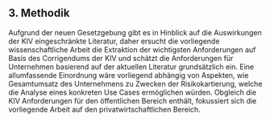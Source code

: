 ## 3. Methodik

Aufgrund der neuen Gesetzgebung gibt es in Hinblick auf die Auswirkungen der KIV eingeschränkte Literatur, daher ersucht die vorliegende wissenschaftliche Arbeit die Extraktion der wichtigsten Anforderungen auf Basis des Corrigendums der KIV und schätzt die Anforderungen für Unternehmen basierend auf der aktuellen Literatur grundsätzlich ein. Eine allumfassende Einordnung wäre vorliegend abhängig von Aspekten, wie Gesamtumsatz des Unternehmens zu Zwecken der Risikokartierung, welche die Analyse eines konkreten Use Cases ermöglichen würden. Obgleich die KIV Anforderungen für den öffentlichen Bereich enthält, fokussiert sich die vorliegende Arbeit auf den privatwirtschaftlichen Bereich.